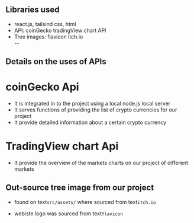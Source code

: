 ## Libraries used
- react.js, tailsind css, html
- API: coinGecko
       tradingView chart API
- Tree images: flavicon
               itch.io       
--
## Details on the uses of APIs

# coinGecko Api

- It is integrated in to the project using a local node.js local server
- It serves functions of providing the list of crypto currencies for our project
- It provide detailed information about a certain crypto currency 

# TradingView chart Api 

- It provide the overview of the markets charts on our project of different markets

## Out-source tree image from our project

- found on 
        text```src/assets/```
  where sourced from text```itch.io```

- webiste logo was sourced from text```flavicon```


